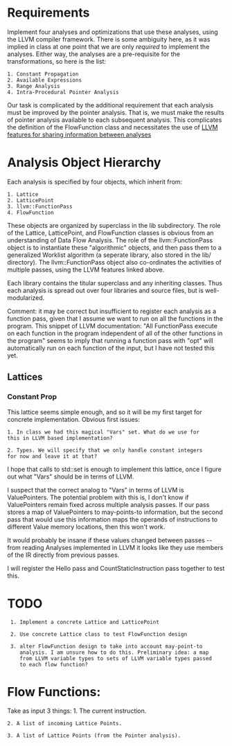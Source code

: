 # Requirements #
	
Implement four analyses and optimizations that use these analyses,
using the LLVM compiler framework. There is some ambiguity here, as it
was implied in class at one point that we are only *required* to
implement the analyses. Either way, the analyses are a pre-requisite
for the transformations, so here is the list:

	1. Constant Propagation	
	2. Available Expressions
	3. Range Analysis
	4. Intra-Procedural Pointer Analysis
	
Our task is complicated by the additional requirement that each
analysis must be improved by the pointer analysis. That is, we must
make the results of pointer analysis available to each subsequent
analysis. This complicates the definition of the FlowFunction class
and necessitates the use of [LLVM features for sharing information
between analyses](http://llvm.org/docs/WritingAnLLVMPass.html#specifying-interactions-between-passes)

# Analysis Object Hierarchy #

Each analysis is specified by four objects, which inherit from:

	1. Lattice
	2. LatticePoint
	3. llvm::FunctionPass
	4. FlowFunction
	
These objects are organized by superclass in the lib subdirectory. The
role of the Lattice, LatticePoint, and FlowFunction classes is obvious
from an understanding of Data Flow Analysis. The role of the
llvm::FunctionPass object is to instantiate these "algorithmic"
objects, and then pass them to a generalized Worklist algorithm (a
seperate library, also stored in the lib/ directory). The
llvm::FunctionPass object also co-ordinates the activities of multiple
passes, using the LLVM features linked above.

Each library contains the titular superclass and any inheriting
classes. Thus each analysis is spread out over four libraries and
source files, but is well-modularized.

Comment: it may be correct but insufficient to register each analysis
as a function pass, given that I assume we want to run on all the
functions in the program. This snippet of LLVM documentation: "All
FunctionPass execute on each function in the program independent of
all of the other functions in the program" seems to imply that running
a function pass with "opt" will automatically run on each function of
the input, but I have not tested this yet.
	   
## Lattices ##

### Constant Prop ###

This lattice seems simple enough, and so it will be my first target
for concrete implementation. Obvious first issues:

	1. In class we had this magical "Vars" set. What do we use for
	this in LLVM based implementation?
	
	2. Types. We will specify that we only handle constant integers
	for now and leave it at that?
	
	
I hope that calls to std::set is enough to implement this lattice,
once I figure out what "Vars" should be in terms of LLVM.

I suspect that the correct analog to "Vars" in terms of LLVM is
ValuePointers. The potential problem with this is, I don't know if
ValuePointers remain fixed across multiple analysis passes. If our
pass stores a map of ValuePointers to may-points-to information, but
the second pass that would use this information maps the operands of
instructions to different Value memory locations, then this won't
work. 

It would probably be insane if these values changed between passes --
from reading Analyses implemented in LLVM it looks like they use
members of the IR directly from previous passes. 

I will register the Hello pass and CountStaticInstruction pass
together to test this. 


# TODO #
 
	 1. Implement a concrete Lattice and LatticePoint
		
	 2. Use concrete Lattice class to test FlowFunction design 
		
	 3. alter FlowFunction design to take into account may-point-to
		analysis. I am unsure how to do this. Preliminary idea: a map
		from LLVM variable types to sets of LLVM variable types passed
		to each flow function?
		
# Flow Functions:

Take as input 3 things:
	1. The current instruction.
	
	2. A list of incoming Lattice Points.
	
	3. A list of Lattice Points (from the Pointer analysis).
